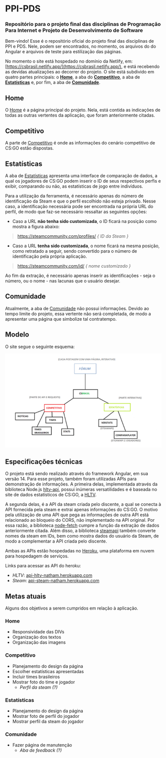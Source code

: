 # PPI-PDS
### Repositório para o projeto final das disciplinas de Programação Para Internet e Projeto de Desenvolvimento de Software

Bem-vindo! Esse é o repositório oficial do projeto final das disciplinas de PPI e PDS. Nele, podem ser encontrados, no momento, os arquivos do do Angular e arquivos de teste para estilização das páginas. 

No momento o site está hospedado no domínio da Netlify, em: [https://csbrasil.netlify.app/](https://csbrasil.netlify.app/), e está recebendo as devidas atualizações ao decorrer do projeto. O site está subdivido em quatro partes principais: o **[Home](https://csbrasil.netlify.app/)**, a aba do **[Competitivo](https://csbrasil.netlify.app/competitivo)**, a aba de **[Estatísticas](https://csbrasil.netlify.app/estatisticas)** e, por fim, a aba de **[Comunidade](https://csbrasil.netlify.app/comunidade)**.

## Home

O [Home](https://csbrasil.netlify.app/) é a página principal do projeto. Nela, está contida as indicações de todas as outras vertentes da aplicação, que foram anteriormente citadas.

## Competitivo

A parte de [Competitivo](https://csbrasil.netlify.app/competitivo) é onde as informações do cenário competitivo de CS:GO estão dispostas.

## Estatísticas

A aba de [Estatísticas](https://csbrasil.netlify.app/estatisticas) apresenta uma interface de comparação de dados, a qual os jogadores de CS:GO podem inserir o ID de seus respectivos perfis e exibir, comparando ou não, as estatísticas de jogo entre indivíduos.

Para a utilização da ferramenta, é necessário apenas do número de identificação da Steam e que o perfil escolhido não esteja privado. Nesse caso, a identificação necessária pode ser encontrada na própria URL do perfil, de modo que faz-se necessário ressaltar as seguintes opções: 

- Caso a URL **não tenha sido customizada**, o ID ficará na posição como mostra a figura abaixo: 

> https://steamcommunity.com/profiles/ *{ ID da Steam }*

- Caso a URL **tenha sido customizada**, o nome ficará na mesma posição, como retratado a seguir, sendo convertido para o número de identificação pela própria aplicação. 

> https://steamcommunity.com/id/ *{ nome customizado }*

Ao fim da extração, é necessário apenas inserir as identificações - seja o número, ou o nome - nas lacunas que o usuário desejar.

## Comunidade 

Atualmente, a aba de [Comunidade](https://csbrasil.netlify.app/comunidade) não possui informações. Devido ao tempo limite do projeto, essa vertente não será completada, de modo a apresentar uma página que simbolize tal contratempo.

## Modelo

O site segue o seguinte esquema:

![Esboço do site.](/imgmd/projeto-esboco.PNG "Esboço do Site")

## Especificações técnicas

O projeto está sendo realizado através do framework Angular, em sua versão 14. Para esse projeto, também foram utilizadas APIs para demonstração de informações. A primeira delas, implementada através da biblioteca Node.js [hltv-api](https://www.npmjs.com/package/hltv-api), possui inúmeras versatilidades e é baseada no site de dados estatísticos de CS:GO, a [HLTV](https://www.hltv.org/).

A segunda delas, é a API da steam criada pelo discente, a qual se conecta à API fornecida pela steam e extrai apenas informações do CS:GO. O motivo pela utilização de uma API que pega as informações de outra API está relacionado ao bloqueio do CORS, não implementado na API original. Por essa razão, a biblioteca [node-fetch](https://www.google.com/search?client=firefox-b-d&q=node+fetch) cumpre a função da extração de dados anteriormente citada. Além disso, a biblioteca [steamapi](https://www.npmjs.com/package/steamapi) também converte nomes da steam em IDs, bem como mostra dados do usuário da Steam, de modo a complementar a API criada pelo discente.

Ambas as APIs estão hospedadas no [Heroku](https://dashboard.heroku.com/), uma plataforma em nuvem para hospedagem de serviços.

Links para acessar as API do heroku:

- *HLTV*: [api-hltv-natham.herokuapp.com](api-hltv-natham.herokuapp.com)
- *Steam*: [api-steam-natham.herokuapp.com](api-steam-natham.herokuapp.com)

## Metas atuais

Alguns dos objetivos a serem cumpridos em relação à aplicação.

### Home

- Responsividade das DIVs
- Organização dos textos
- Organização das imagens

### Competitivo

- Planejamento do design da página
- Escolher estatísticas apresentadas
- Incluir times brasileiros
- Mostrar foto do time e jogador
    - *Perfil da steam (?)*

### Estatísticas 

- Planejamento do design da página
- Mostrar foto de perfil do jogador
- Mostrar perfil da steam do jogador

### Comunidade

- Fazer página de manutenção
    - *Aba de feedback (?)*